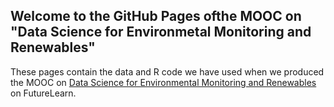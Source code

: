 ## Welcome to the GitHub Pages ofthe MOOC on "Data Science for Environmetal Monitoring and Renewables"

These pages contain the data and R code we have used when we produced the MOOC on [Data Science for Environmental Monitoring and Renewables](https://www.futurelearn.com/courses/data-science-environmental-modelling) on FutureLearn.

